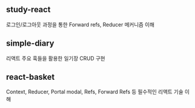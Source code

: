 ## study-react
로그인/로그아웃 과정을 통한 Forward refs, Reducer 메커니즘 이해

## simple-diary
리액트 주요 훅들을 활용한 일기장 CRUD 구현

## react-basket
Context, Reducer, Portal modal, Refs, Forward Refs 등 필수적인 리액트 기술 이해

